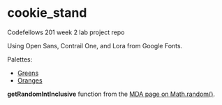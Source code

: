 # cookie_stand
Codefellows 201 week 2 lab project repo

Using Open Sans, Contrail One, and Lora from Google Fonts.

Palettes:

* [Greens](http://paletton.com/palette.php?uid=32D0u0kdp697dgQ6S8piZ5foE3Z)
* [Oranges](https://color.adobe.com/create/color-wheel/?base=2&rule=Complementary&selected=1&name=My%20Color%20Theme&mode=rgb&rgbvalues=0.3980392156862745,0.1604607887200823,0.07871337298964533,0.9980392156862745,0.5508458779468725,0.3969729015201587,0.6980392156862745,0.3333333333333333,0.20784313725490197,0.03890945142101784,0.3980392156862745,0.3189725872626944,0.207843137254902,0.6980392156862745,0.5901168014376957&swatchOrder=0,1,2,3,4)

**getRandomIntInclusive** function from the [MDA page on Math.random()](https://developer.mozilla.org/en-US/docs/Web/JavaScript/Reference/Global_Objects/Math/random).